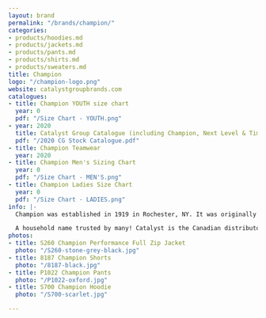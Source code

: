 ```yaml
---
layout: brand
permalink: "/brands/champion/"
categories:
- products/hoodies.md
- products/jackets.md
- products/pants.md
- products/shirts.md
- products/sweaters.md
title: Champion
logo: "/champion-logo.png"
website: catalystgroupbrands.com
catalogues:
- title: Champion YOUTH size chart
  year: 0
  pdf: "/Size Chart - YOUTH.png"
- year: 2020
  title: Catalyst Group Catalogue (including Champion, Next Level & Timberlea)
  pdf: "/2020 CG Stock Catalogue.pdf"
- title: Champion Teamwear
  year: 2020
- title: Champion Men's Sizing Chart
  year: 0
  pdf: "/Size Chart - MEN'S.png"
- title: Champion Ladies Size Chart
  year: 0
  pdf: "/Size Chart - LADIES.png"
info: |-
  Champion was established in 1919 in Rochester, NY. It was originally named Knickerbocker Knitting Mills :)

  A household name trusted by many! Catalyst is the Canadian distributor for Champion.
photos:
- title: S260 Champion Performance Full Zip Jacket
  photo: "/S260-stone-grey-black.jpg"
- title: 8187 Champion Shorts
  photo: "/8187-black.jpg"
- title: P1022 Champion Pants
  photo: "/P1022-oxford.jpg"
- title: S700 Champion Hoodie
  photo: "/S700-scarlet.jpg"

---
```

